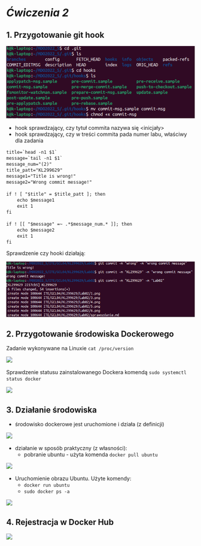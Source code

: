 # ***Ćwiczenia 2***

## 1. Przygotowanie git hook

![](1.png)

- hook sprawdzający, czy tytuł commita nazywa się <inicjały><numer indeksu>
- hook sprawdzający, czy w treści commita pada numer labu, właściwy dla zadania

```
title=`head -n1 $1`
message=`tail -n1 $1`
message_num="(2)"
title_patt="KL299629"
message1="Title is wrong!"
message2="Wrong commit message!"

if ! [ "$title" = $title_patt ]; then
	echo $message1
	exit 1
fi

if ! [[ "$message" =~ .*$message_num.* ]]; then
	echo $message2
	exit 1
fi

```

Sprawdzenie czy hooki działają:

![](1a.png)

## 2. Przygotowanie środowiska Dockerowego

Zadanie wykonywane na Linuxie 
```cat /proc/version ```

![](3a.png)

Sprawdzenie statusu zainstalowanego Dockera komendą ```sudo systemctl status docker```


![](3.png)


## 3. Działanie środowiska

- środowisko dockerowe jest uruchomione i działa (z definicji)

![](3.png)

- działanie w sposób praktyczny (z własności):
	- pobranie ubuntu - użyta komenda ```docker pull ubuntu```

![](4.png)

- Uruchomienie obrazu Ubuntu. Użyte komendy:
	- ```docker run ubuntu```
	- ```sudo docker ps -a```

![](5.png)

## 4. Rejestracja w Docker Hub

![](6.png)
